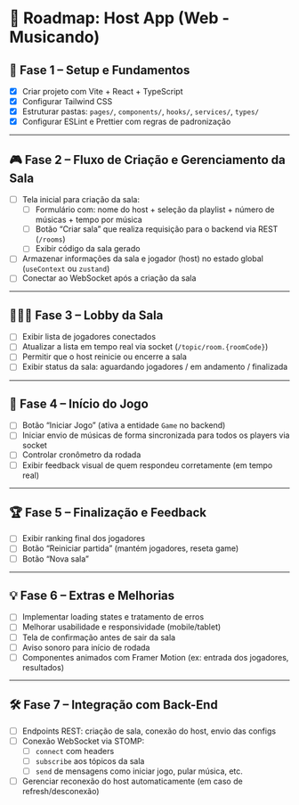 # 🎯 Roadmap: Host App (Web - Musicando)

## 🧱 Fase 1 – Setup e Fundamentos

- [x] Criar projeto com Vite + React + TypeScript
- [x] Configurar Tailwind CSS
- [x] Estruturar pastas: `pages/`, `components/`, `hooks/`, `services/`, `types/`
- [x] Configurar ESLint e Prettier com regras de padronização

---

## 🎮 Fase 2 – Fluxo de Criação e Gerenciamento da Sala

- [ ] Tela inicial para criação da sala:
    - [ ] Formulário com: nome do host + seleção da playlist + número de músicas + tempo por música
    - [ ] Botão “Criar sala” que realiza requisição para o backend via REST (`/rooms`)
    - [ ] Exibir código da sala gerado
- [ ] Armazenar informações da sala e jogador (host) no estado global (`useContext` ou `zustand`)
- [ ] Conectar ao WebSocket após a criação da sala

---

## 🧑‍🤝‍🧑 Fase 3 – Lobby da Sala

- [ ] Exibir lista de jogadores conectados
- [ ] Atualizar a lista em tempo real via socket (`/topic/room.{roomCode}`)
- [ ] Permitir que o host reinicie ou encerre a sala
- [ ] Exibir status da sala: aguardando jogadores / em andamento / finalizada

---

## 🎵 Fase 4 – Início do Jogo

- [ ] Botão “Iniciar Jogo” (ativa a entidade `Game` no backend)
- [ ] Iniciar envio de músicas de forma sincronizada para todos os players via socket
- [ ] Controlar cronômetro da rodada
- [ ] Exibir feedback visual de quem respondeu corretamente (em tempo real)

---

## 🏆 Fase 5 – Finalização e Feedback

- [ ] Exibir ranking final dos jogadores
- [ ] Botão “Reiniciar partida” (mantém jogadores, reseta game)
- [ ] Botão “Nova sala”

---

## 💡 Fase 6 – Extras e Melhorias

- [ ] Implementar loading states e tratamento de erros
- [ ] Melhorar usabilidade e responsividade (mobile/tablet)
- [ ] Tela de confirmação antes de sair da sala
- [ ] Aviso sonoro para início de rodada
- [ ] Componentes animados com Framer Motion (ex: entrada dos jogadores, resultados)

---

## 🛠️ Fase 7 – Integração com Back-End

- [ ] Endpoints REST: criação de sala, conexão do host, envio das configs
- [ ] Conexão WebSocket via STOMP:
    - [ ] `connect` com headers
    - [ ] `subscribe` aos tópicos da sala
    - [ ] `send` de mensagens como iniciar jogo, pular música, etc.
- [ ] Gerenciar reconexão do host automaticamente (em caso de refresh/desconexão)
